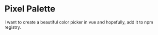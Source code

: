 # Pixel Palette

I want to create a beautiful color picker in vue and hopefully, add it to npm registry.
